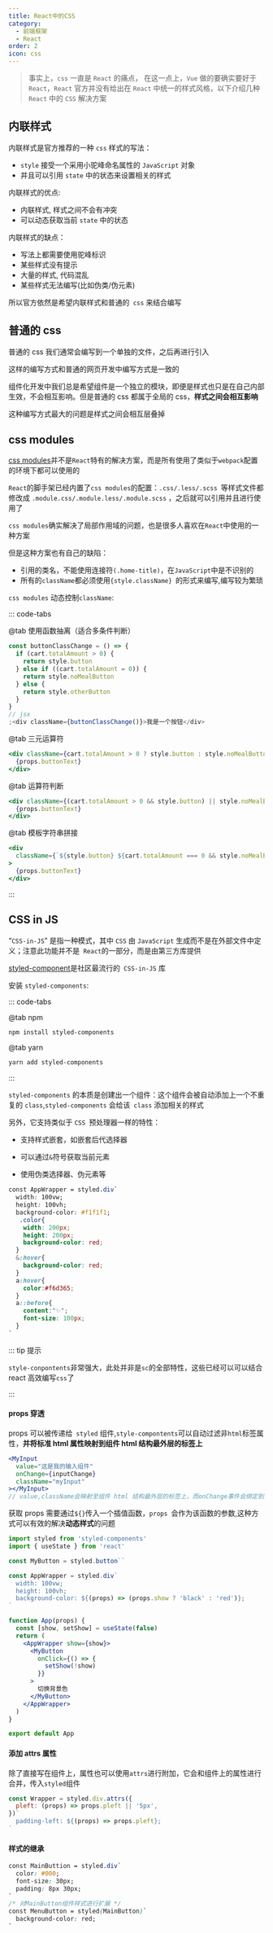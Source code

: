 ```yaml
---
title: React中的CSS
category:
  - 前端框架
  - React
order: 2
icon: css
---
```


> 事实上，`css` 一直是 `React` 的痛点， 在这一点上，`Vue` 做的要确实要好于 `React`，`React` 官方并没有给出在 `React` 中统一的样式风格，以下介绍几种 `React` 中的 `CSS` 解决方案

## 内联样式

内联样式是官方推荐的一种 `css` 样式的写法：

- `style` 接受一个采用小驼峰命名属性的 `JavaScript` 对象
- 并且可以引用 `state` 中的状态来设置相关的样式

内联样式的优点:

- 内联样式, 样式之间不会有冲突
- 可以动态获取当前 `state` 中的状态

内联样式的缺点：

- 写法上都需要使用驼峰标识
- 某些样式没有提示
- 大量的样式, 代码混乱
- 某些样式无法编写(比如伪类/伪元素)

所以官方依然是希望内联样式和普通的` css` 来结合编写

## 普通的 css

普通的 css 我们通常会编写到一个单独的文件，之后再进行引入

这样的编写方式和普通的网页开发中编写方式是一致的

组件化开发中我们总是希望组件是一个独立的模块，即便是样式也只是在自己内部生效，不会相互影响。但是普通的 css 都属于全局的 css，**样式之间会相互影响**

这种编写方式最大的问题是样式之间会相互层叠掉

## css modules

[css modules](https://www.ruanyifeng.com/blog/2016/06/css_modules.html)并不是`React`特有的解决方案，而是所有使用了类似于`webpack`配置的环境下都可以使用的

`React`的脚手架已经内置了`css modules`的配置：`.css/.less/.scss `等样式文件都修改成 `.module.css/.module.less/.module.scss` ，之后就可以引用并且进行使用了

`css modules`确实解决了局部作用域的问题，也是很多人喜欢在`React`中使用的一种方案

但是这种方案也有自己的缺陷：

- 引用的类名，不能使用连接符`(.home-title)`，在`JavaScript`中是不识别的
- 所有的`className`都必须使用`{style.className} `的形式来编写,编写较为繁琐

`css modules` 动态控制`className`:

::: code-tabs

@tab 使用函数抽离（适合多条件判断）

```jsx
const buttonClassChange = () => {
  if (cart.totalAmount > 0) {
    return style.button
  } else if ((cart.totalAmount = 0)) {
    return style.noMealButton
  } else {
    return style.otherButton
  }
}
// jsx
;<div className={buttonClassChange()}>我是一个按钮</div>
```

@tab 三元运算符

```jsx
<div className={cart.totalAmount > 0 ? style.button : style.noMealButton}>
  {props.buttonText}
</div>
```

@tab 运算符判断

```jsx
<div className={(cart.totalAmount > 0 && style.button) || style.noMealButton}>
  {props.buttonText}
</div>
```

@tab 模板字符串拼接

```jsx
<div
  className={`${style.button} ${cart.totalAmount === 0 && style.noMealButton}`}
>
  {props.buttonText}
</div>
```

:::

## CSS in JS

“`CSS-in-JS`” 是指一种模式，其中 `CSS` 由 `JavaScript` 生成而不是在外部文件中定义；注意此功能并不是` React`的一部分，而是由第三方库提供

[styled-component](https://styled-components.com/docs)是社区最流行的` CSS-in-JS` 库

安装 `styled-components`:

::: code-tabs

@tab npm

```bash
npm install styled-components
```

@tab yarn

```bash
yarn add styled-components
```

:::

`styled-components` 的本质是创建出一个组件：这个组件会被自动添加上一个不重复的 `class`,`styled-components` 会给该` class` 添加相关的样式

另外，它支持类似于 `CSS `预处理器一样的特性：

- 支持样式嵌套，如嵌套后代选择器

- 可以通过`&`符号获取当前元素

- 使用伪类选择器、伪元素等

```css
const AppWrapper = styled.div`
  width: 100vw;
  height: 100vh;
  background-color: #f1f1f1;
   .color{
    width: 200px;
    height: 200px;
    background-color: red;
  }
  &:hover{
    background-color: red;
  }
  a:hover{
    color:#f6d365;
  }
  a::before{
    content:"✨";
    font-size: 100px;
  }
`
```

::: tip 提示

`style-conpontents`非常强大，此处并非是`sc`的全部特性，这些已经可以可以结合 react 高效编写`css`了

:::

#### props 穿透

props 可以被传递给` styled` 组件,`style-compontents`可以自动过滤非`html`标签属性，**并将标准 html 属性映射到组件 html 结构最外层的标签上**

```jsx
<MyInput
  value="这是我的输入组件"
  onChange={inputChange}
  className="myInput"
></MyInput>
// value,className会映射至组件 html 结构最外层的标签上，而onChange事件会绑定到组件 html 结构最外层的标签上
```

获取 props 需要通过`${}`传入一个插值函数，`props `会作为该函数的参数,这种方式可以有效的解决**动态样式**的问题

```jsx
import styled from 'styled-components'
import { useState } from 'react'

const MyButton = styled.button``

const AppWrapper = styled.div`
  width: 100vw;
  height: 100vh;
  background-color: ${(props) => (props.show ? 'black' : 'red')};
`

function App(props) {
  const [show, setShow] = useState(false)
  return (
    <AppWrapper show={show}>
      <MyButton
        onClick={() => {
          setShow(!show)
        }}
      >
        切换背景色
      </MyButton>
    </AppWrapper>
  )
}

export default App
```

#### 添加 attrs 属性

除了直接写在组件上，属性也可以使用`attrs`进行附加，它会和组件上的属性进行合并，传入`styled`组件

```jsx
const Wrapper = styled.div.attrs({
  pleft: (props) => props.pleft || '5px',
})`
  padding-left: ${(props) => props.pleft};
`
```

#### 样式的继承

```css
const MainButtion = styled.div`
  color: #000;
  font-size: 30px;
  padding: 8px 30px;
`
/* 对MainButton组件样式进行扩展 */
const MenuButton = styled(MainButton)`
  background-color: red;
`
```
